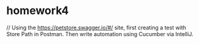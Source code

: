 # homework4 
// Using the https://petstore.swagger.io/#/ site, first creating a test with Store Path in Postman. Then write automation using Cucumber via IntelliJ.